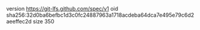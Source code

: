 version https://git-lfs.github.com/spec/v1
oid sha256:32d0ba6befbc1d3c0fc24887963a1718acdeba64dca7e495e79c6d2aeeffec2d
size 350
